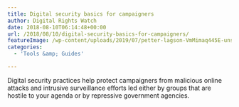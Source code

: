 ```yaml
---
title: Digital security basics for campaigners
author: Digital Rights Watch
date: 2018-08-10T06:14:48+00:00
url: /2018/08/10/digital-security-basics-for-campaigners/
featureImage: /wp-content/uploads/2019/07/petter-lagson-VmMimaq445E-unsplash-1080x720-1.jpg
categories:
  - 'Tools &amp; Guides'

---
```

Digital security practices help protect campaigners from malicious online attacks and intrusive surveillance efforts led either by groups that are hostile to your agenda or by repressive government agencies.